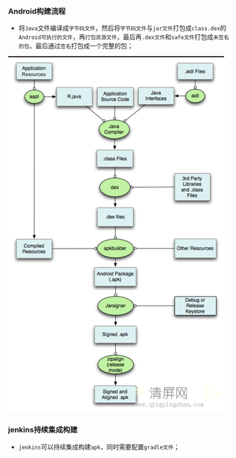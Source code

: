  ### Android构建流程
+ 将`Java`文件编译成`字节码文件`，然后将`字节码文件`与`jar文件`打包成`class.dex`的`Android可执行的文件`，再`打包资源文件`，最后再`.dex文件`和`safe文件`打包成`未签名的包`，最后通过`签名`打包成一个完整的包；

![image](https://github.com/ningbaoqi/AndroidBase/blob/master/gif/pic-3.jpg)

### jenkins持续集成构建
+ `jenkins`可以持续集成构建`apk`，同时需要配置`gradle文件`；
